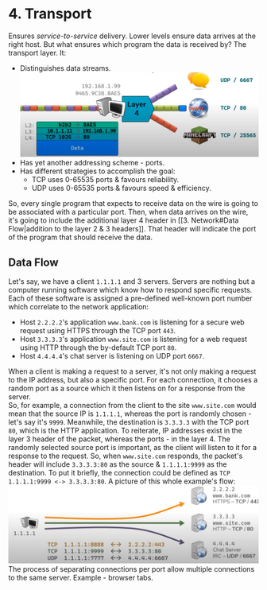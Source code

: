 # 4. Transport

Ensures *service-to-service* delivery. Lower levels ensure data arrives at the right host. But what ensures which program the data is received by? The transport layer. It:
- Distinguishes data streams.  
![transport layer|500](/assets/2025-08-15-21-57-07.png)  
- Has yet another addressing scheme - ports.
- Has different strategies to accomplish the goal:
  - TCP uses 0-65535 ports & favours reliability.
  - UDP uses 0-65535 ports & favours speed & efficiency.

So, every single program that expects to receive data on the wire is going to be associated with a particular port. Then, when data arrives on the wire, it's going to include the additional layer 4 header in [[3. Network#Data Flow|addition to the layer 2 & 3 headers]]. That header will indicate the port of the program that should receive the data.

## Data Flow

Let's say, we have a client `1.1.1.1` and 3 servers. Servers are nothing but a computer running software which know how to respond specific requests. Each of these software is assigned a pre-defined well-known port number which correlate to the network application:
- Host `2.2.2.2`'s application `www.bank.com` is listening for a secure web request using HTTPS through the TCP port `443`.
- Host `3.3.3.3`'s application `www.site.com` is listening for a web request using HTTP through the by-default TCP port `80`.
- Host `4.4.4.4`'s chat server is listening on UDP port `6667`.

When a client is making a request to a server, it's not only making a request to the IP address, but also a specific port. For each connection, it chooses a random port as a source which it then listens on for a response from the server.  
So, for example, a connection from the client to the site `www.site.com` would mean that the source IP is `1.1.1.1`, whereas the port is randomly chosen - let's say it's `9999`. Meanwhile, the destination is `3.3.3.3` with the TCP port `80`, which is the HTTP application. To reiterate, IP addresses exist in the layer 3 header of the packet, whereas the ports - in the layer 4. The randomly selected source port is important, as the client will listen to it for a response to the request. So, when `www.site.com` responds, the packet's header will include `3.3.3.3:80` as the source & `1.1.1.1:9999` as the destination. To put it briefly, the connection could be defined as `TCP 1.1.1.1:9999 <-> 3.3.3.3:80`. A picture of this whole example's flow:  
![transport flow|500](/assets/2025-08-15-22-29-23.png)  
The process of separating connections per port allow multiple connections to the same server. Example - browser tabs.  
